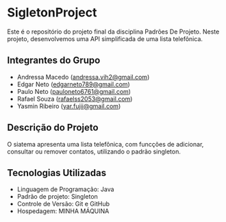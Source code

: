 # SigletonProject

Este é o repositório do projeto final da disciplina Padrões De Projeto. Neste projeto, desenvolvemos uma API simplificada de uma lista telefônica.

## Integrantes do Grupo

- Andressa Macedo (andressa.vih2@gmail.com)
- Edgar Neto (edgarneto789@gmail.com)
- Paulo Neto (pauloneto6761@gmail.com)
- Rafael Souza (rafaelss2053@gmail.com)
- Yasmin Ribeiro (yar.fujii@gmail.com)

## Descrição do Projeto

O siatema apresenta uma lista telefônica, com funcções de adicionar, consultar ou remover contatos, utilizando o padrão singleton.

## Tecnologias Utilizadas

- Linguagem de Programação: Java
- Padrão de projeto: Singleton
- Controle de Versão: Git e GitHub
- Hospedagem: MINHA MÁQUINA
